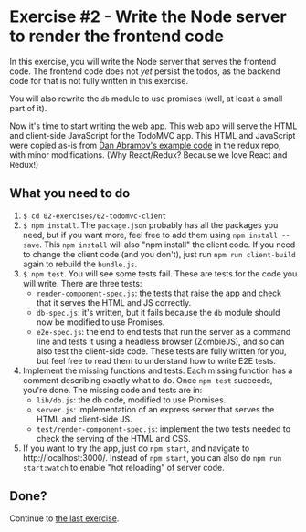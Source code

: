 # Exercise #2 - Write the Node server to render the frontend code
In this exercise, you will write the Node server that serves the frontend code. 
The frontend code does not _yet_ persist the todos, 
as the backend code for that is not fully written in this exercise.

You will also rewrite the `db` module to use promises (well, at least a small
part of it).

Now it's time to start writing the web app. This web app will serve the HTML
and client-side JavaScript for the TodoMVC app. This HTML and JavaScript
were copied as-is from 
[Dan Abramov's example code](https://github.com/reactjs/redux/tree/master/examples/todomvc) 
in the redux repo, with minor modifications. (Why React/Redux? Because we love
React and Redux!)

## What you need to do
1. `$ cd 02-exercises/02-todomvc-client`
1. `$ npm install`. The `package.json` probably has all the packages you need,
   but if you want more, feel free to add them using `npm install --save`.
   This `npm install` will also "npm install" the client code. 
   If you need to change the client code (and you don't), 
   just run `npm run client-build` again to rebuild the `bundle.js`. 
1. `$ npm test`. You will see some tests fail. 
   These are tests for the code you will write. There are three tests:
   * `render-component-spec.js`: the tests that raise the app and 
     check that it serves the HTML and JS correctly.
   * `db-spec.js`: it's written, but it fails because the `db` module should
     now be modified to use Promises. 
   * `e2e-spec.js`: the end to end tests that run the server as a command line
     and tests it using a headless browser (ZombieJS), 
     and so can also test the client-side code. 
     These tests are fully written for you,
     but feel free to read them to understand how to write E2E tests.
1. Implement the missing functions and tests. 
   Each missing function has a comment describing exactly what to do. 
   Once `npm test` succeeds, you're done.
   The missing code and tests are in:
   * `lib/db.js`: the db code, modified to use Promises.
   * `server.js`: implementation of an express server that serves the HTML
     and client-side JS.
   * `test/render-component-spec.js`: implement the two tests
     needed to check the serving of the HTML and CSS.
1. If you want to try the app, just do `npm start`, and navigate to 
   http://localhost:3000/. Instead of `npm start`, you can also
   do `npm run start:watch` to enable "hot reloading" of server code.     

## Done?
Continue to [the last exercise](../03-todomvc-server/README.md).   
